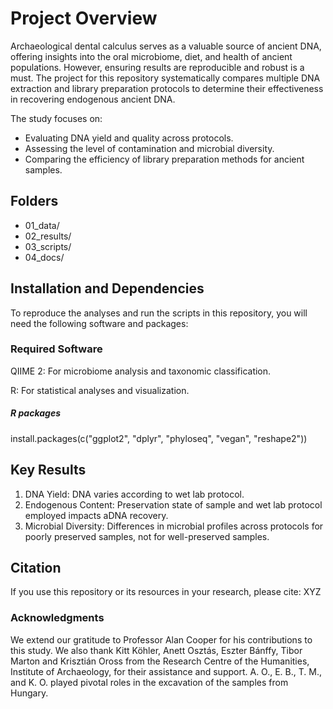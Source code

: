 # Project Overview
Archaeological dental calculus serves as a valuable source of ancient DNA, offering insights into the oral microbiome, diet, and health of ancient populations. However, ensuring results are reproducible and robust is a must. The project for this repository systematically compares multiple DNA extraction and library preparation protocols to determine their effectiveness in recovering endogenous ancient DNA.

The study focuses on:

- Evaluating DNA yield and quality across protocols.
- Assessing the level of contamination and microbial diversity.
- Comparing the efficiency of library preparation methods for ancient samples.

## Folders 
- 01_data/
- 02_results/
- 03_scripts/
- 04_docs/

## Installation and Dependencies
To reproduce the analyses and run the scripts in this repository, you will need the following software and packages:

### Required Software
QIIME 2: For microbiome analysis and taxonomic classification.

R: For statistical analyses and visualization.

##### R packages 
install.packages(c("ggplot2", "dplyr", "phyloseq", "vegan", "reshape2"))

## Key Results
1. DNA Yield: DNA varies according to wet lab protocol. 
2. Endogenous Content: Preservation state of sample and wet lab protocol employed impacts aDNA recovery.
3. Microbial Diversity: Differences in microbial profiles across protocols for poorly preserved samples, not for well-preserved samples.

## Citation
If you use this repository or its resources in your research, please cite:
XYZ

### Acknowledgments 

We extend our gratitude to Professor Alan Cooper for his contributions to this study. We also thank Kitt Köhler, Anett Osztás, Eszter Bánffy, Tibor Marton and Krisztián Oross from the Research Centre of the Humanities, Institute of Archaeology, for their assistance and support. A. O., E. B., T. M., and K. O. played pivotal roles in the excavation of the samples from Hungary. 


